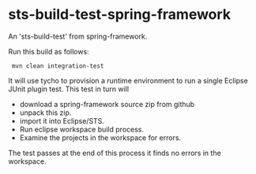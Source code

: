 sts-build-test-spring-framework
===============================

An 'sts-build-test' from spring-framework. 

Run this build as follows:

     mvn clean integration-test
     
It will use tycho to provision a runtime environment to run a
single Eclipse JUnit plugin test. This test in turn will

 - download a spring-framework source zip from github
 - unpack this zip.
 - import it into Eclipse/STS.
 - Run eclipse workspace build process.
 - Examine the projects in the workspace for errors.
 
The test passes at the end of this process it finds no
errors in the workspace.